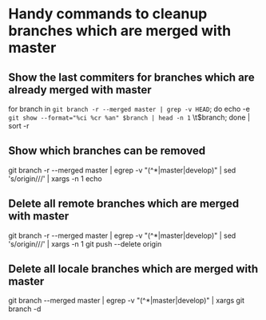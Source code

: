 # Handy commands to cleanup branches which are merged with master

## Show the last commiters for branches which are already merged with master

for branch in `git branch -r --merged master | grep -v HEAD`; do echo -e `git show --format="%ci %cr %an" $branch | head -n 1` \\t$branch; done | sort -r


## Show which branches can be removed

git branch -r --merged master | egrep -v "(^\*|master|develop)" | sed 's/origin\///' | xargs -n 1 echo


## Delete all remote branches which are merged with master

git branch -r --merged master | egrep -v "(^\*|master|develop)" | sed 's/origin\///' | xargs -n 1 git push --delete origin


## Delete all locale branches which are merged with master

git branch --merged master | egrep -v "(^\*|master|develop)" | xargs git branch -d
